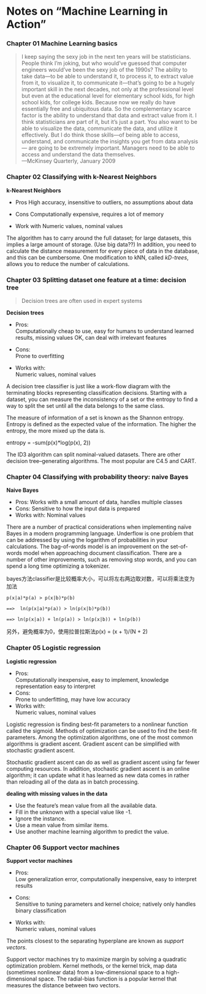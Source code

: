 Notes on “Machine Learning in Action”
===========================

### Chapter 01 Machine Learning basics

>   I keep saying the sexy job in the next ten years will be statisticians. People think I’m
    joking, but who would’ve guessed that computer engineers would’ve been the sexy job of
    the 1990s? The ability to take data—to be able to understand it, to process it, to extract
    value from it, to visualize it, to communicate it—that’s going to be a hugely important
    skill in the next decades, not only at the professional level but even at the educational
    level for elementary school kids, for high school kids, for college kids. Because now we
    really do have essentially free and ubiquitous data. So the complementary scarce factor is
    the ability to understand that data and extract value from it. I think statisticians are
    part of it, but it’s just a part. You also want to be able to visualize the data,
    communicate the data, and utilize it effectively. But I do think those skills—of being
    able to access, understand, and communicate the insights you get from data analysis—
    are going to be extremely important. Managers need to be able to access and understand
    the data themselves.  
                                                    —McKinsey Quarterly, January 2009

### Chapter 02 Classifying with k-Nearest Neighbors

**k-Nearest Neighbors**

* Pros
  High accuracy, insensitive to outliers, no assumptions about data

* Cons
  Computationally expensive, requires a lot of memory

* Work with
  Numeric values, nominal values


The algorithm has to carry around the full dataset; for large datasets, this implies a large amount of storage. (Use big data??) In addition, you need to calculate the distance measurement for every piece of data in the database, and this can be cumbersome. One modification to kNN, called *kD-trees*, allows you to reduce the number of calculations.


### Chapter 03 Splitting dataset one feature at a time: decision tree

> Decision trees are often used in expert systems  

**Decision trees**

* Pros:  
  Computationally cheap to use, easy for humans to understand learned results,
  missing values OK, can deal with irrelevant features  

* Cons:  
  Prone to overfitting  

* Works with:  
  Numeric values, nominal values  

A decision tree classifier is just like a work-flow diagram with the terminating blocks representing classification decisions. Starting with a dataset, you can measure the inconsistency of a set or the entropy to find a way to split the set until all the data belongs to the same class.  

The measure of information of a set is known as the Shannon entropy. Entropy is defined as the expected value of the information. The higher the entropy, the more mixed up the data is. 

entropy = -sum(p(x)*log(p(x), 2))

The ID3 algorithm can split nominal-valued datasets. There are other decision tree–generating algorithms. The most popular are C4.5 and CART.

### Chapter 04 Classifying with probability theory: naive Bayes

**Naive Bayes**

* Pros: 
  Works with a small amount of data, handles multiple classes
* Cons: 
  Sensitive to how the input data is prepared
* Works with: 
  Nominal values

There are a number of practical considerations when implementing naïve Bayes in
a modern programming language. Underflow is one problem that can be addressed
by using the logarithm of probabilities in your calculations. The bag-of-words model is
an improvement on the set-of-words model when approaching document classification.
There are a number of other improvements, such as removing stop words, and
you can spend a long time optimizing a tokenizer.

bayes方法classifier是比较概率大小，可以将左右两边取对数，可以将乘法变为加法

    p(x|a)*p(a) > p(x|b)*p(b)  
    
    ==>  ln(p(x|a)*p(a)) > ln(p(x|b)*p(b)) 
    
    ==> ln(p(x|a)) + ln(p(a)) > ln(p(x|b)) + ln(p(b))

另外，避免概率为0，使用拉普拉斯法p(x) = (x + 1)/(N + 2)

### Chapter 05 Logistic regression

**Logistic regression**

* Pros:  
  Computationally inexpensive, easy to implement, knowledge representation easy to interpret
* Cons:  
  Prone to underfitting, may have low accuracy
* Works with:  
  Numeric values, nominal values

Logistic regression is finding best-fit parameters to a nonlinear function called the sigmoid.
Methods of optimization can be used to find the best-fit parameters. Among the
optimization algorithms, one of the most common algorithms is gradient ascent. Gradient
ascent can be simplified with stochastic gradient ascent.

Stochastic gradient ascent can do as well as gradient ascent using far fewer computing
resources. In addition, stochastic gradient ascent is an online algorithm; it can
update what it has learned as new data comes in rather than reloading all of the data
as in batch processing.

**dealing with missing values in the data**

* Use the feature’s mean value from all the available data.
* Fill in the unknown with a special value like -1.
* Ignore the instance.
* Use a mean value from similar items.
* Use another machine learning algorithm to predict the value.

### Chapter 06 Support vector machines

**Support vector machines**

* Pros:  
  Low generalization error, computationally inexpensive, easy to interpret results

* Cons:  
  Sensitive to tuning parameters and kernel choice; natively only handles binary classification

* Works with:  
  Numeric values, nominal values

The points closest to the separating hyperplane are known as *support vectors*.  

Support vector machines try to maximize margin by solving a quadratic optimization
problem. Kernel methods, or the kernel trick, map data (sometimes nonlinear data) from a
low-dimensional space to a high-dimensional space. The radial-bias function is a popular
kernel that measures the distance between two vectors.


